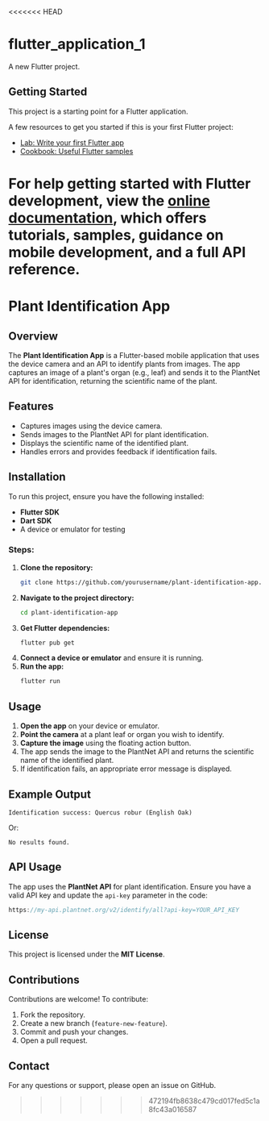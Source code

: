 <<<<<<< HEAD
# flutter_application_1

A new Flutter project.

## Getting Started

This project is a starting point for a Flutter application.

A few resources to get you started if this is your first Flutter project:

- [Lab: Write your first Flutter app](https://docs.flutter.dev/get-started/codelab)
- [Cookbook: Useful Flutter samples](https://docs.flutter.dev/cookbook)

For help getting started with Flutter development, view the
[online documentation](https://docs.flutter.dev/), which offers tutorials,
samples, guidance on mobile development, and a full API reference.
=======
# Plant Identification App

## Overview
The **Plant Identification App** is a Flutter-based mobile application that uses the device camera and an API to identify plants from images. The app captures an image of a plant's organ (e.g., leaf) and sends it to the PlantNet API for identification, returning the scientific name of the plant.

## Features
- Captures images using the device camera.
- Sends images to the PlantNet API for plant identification.
- Displays the scientific name of the identified plant.
- Handles errors and provides feedback if identification fails.

## Installation
To run this project, ensure you have the following installed:
- **Flutter SDK**
- **Dart SDK**
- A device or emulator for testing

### Steps:
1. **Clone the repository:**
   ```bash
   git clone https://github.com/yourusername/plant-identification-app.git
   ```
2. **Navigate to the project directory:**
   ```bash
   cd plant-identification-app
   ```
3. **Get Flutter dependencies:**
   ```bash
   flutter pub get
   ```
4. **Connect a device or emulator** and ensure it is running.
5. **Run the app:**
   ```bash
   flutter run
   ```

## Usage
1. **Open the app** on your device or emulator.
2. **Point the camera** at a plant leaf or organ you wish to identify.
3. **Capture the image** using the floating action button.
4. The app sends the image to the PlantNet API and returns the scientific name of the identified plant.
5. If identification fails, an appropriate error message is displayed.

## Example Output
```
Identification success: Quercus robur (English Oak)
```
Or:
```
No results found.
```

## API Usage
The app uses the **PlantNet API** for plant identification. Ensure you have a valid API key and update the `api-key` parameter in the code:
```dart
https://my-api.plantnet.org/v2/identify/all?api-key=YOUR_API_KEY
```

## License
This project is licensed under the **MIT License**.

## Contributions
Contributions are welcome! To contribute:
1. Fork the repository.
2. Create a new branch (`feature-new-feature`).
3. Commit and push your changes.
4. Open a pull request.

## Contact
For any questions or support, please open an issue on GitHub.

>>>>>>> 472194fb8638c479cd017fed5c1a8fc43a016587
